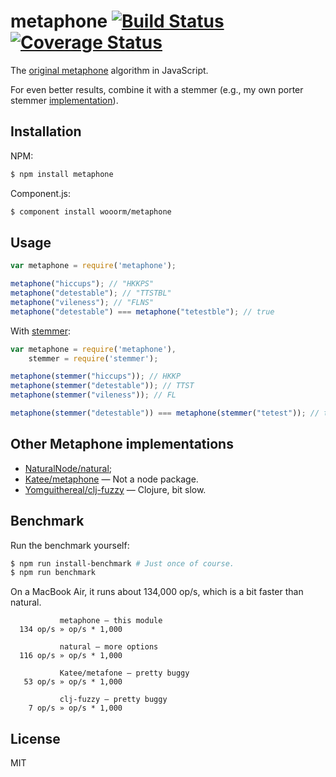 # metaphone [![Build Status](https://travis-ci.org/wooorm/metaphone.svg?branch=master)](https://travis-ci.org/wooorm/metaphone) [![Coverage Status](https://img.shields.io/coveralls/wooorm/metaphone.svg)](https://coveralls.io/r/wooorm/metaphone?branch=master)

The [original metaphone](http://en.wikipedia.org/wiki/Metaphone) algorithm in JavaScript.

For even better results, combine it with a stemmer (e.g., my own porter stemmer [implementation](https://github.com/wooorm/stemmer)).

## Installation

NPM:
```sh
$ npm install metaphone
```

Component.js:
```sh
$ component install wooorm/metaphone
```

## Usage

```js
var metaphone = require('metaphone');

metaphone("hiccups"); // "HKKPS"
metaphone("detestable"); // "TTSTBL"
metaphone("vileness"); // "FLNS"
metaphone("detestable") === metaphone("tetestble"); // true
```

With [stemmer](https://github.com/wooorm/stemmer):
```js
var metaphone = require('metaphone'),
    stemmer = require('stemmer');

metaphone(stemmer("hiccups")); // HKKP
metaphone(stemmer("detestable")); // TTST
metaphone(stemmer("vileness")); // FL

metaphone(stemmer("detestable")) === metaphone(stemmer("tetest")); // true
```

## Other Metaphone implementations

- [NaturalNode/natural](https://github.com/NaturalNode/natural);
- [Katee/metaphone](https://github.com/Katee/metaphone) — Not a node package.
- [Yomguithereal/clj-fuzzy](https://github.com/Yomguithereal/clj-fuzzy) — Clojure, bit slow.

## Benchmark

Run the benchmark yourself:

```sh
$ npm run install-benchmark # Just once of course.
$ npm run benchmark
```

On a MacBook Air, it runs about 134,000 op/s, which is a bit faster than natural.

```
           metaphone — this module
  134 op/s » op/s * 1,000

           natural — more options
  116 op/s » op/s * 1,000

           Katee/metafone — pretty buggy
   53 op/s » op/s * 1,000

           clj-fuzzy — pretty buggy
    7 op/s » op/s * 1,000
```

## License

  MIT
